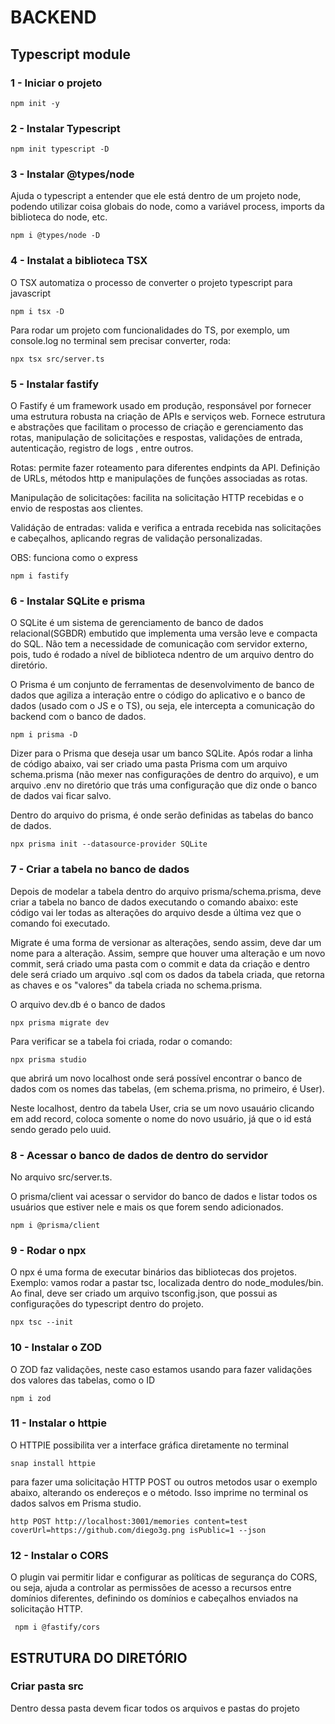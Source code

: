# BACKEND

## Typescript module

### 1 - Iniciar o projeto

```
npm init -y
```

### 2 - Instalar Typescript

```
npm init typescript -D
```

### 3 - Instalar @types/node

Ajuda o typescript a entender que ele está dentro de um projeto node, podendo utilizar coisa globais do node, como a variável process, imports da biblioteca do node, etc.

```
npm i @types/node -D
```

### 4 - Instalat a biblioteca TSX

O TSX automatiza o processo de converter o projeto typescript para javascript

```
npm i tsx -D
```

Para rodar um projeto com funcionalidades do TS, por exemplo, um console.log no terminal sem precisar converter, roda:

```
npx tsx src/server.ts
```

### 5 - Instalar fastify

O Fastify é um framework usado em produção, responsável por fornecer uma estrutura robusta na criação de APIs e serviços web. Fornece estrutura e abstrações que facilitam o processo de criação e gerenciamento das rotas, manipulação de solicitações e respostas, validações de entrada, autenticação, registro de logs , entre outros.

Rotas: permite fazer roteamento para diferentes endpints da API. Definição de URLs, métodos http e manipulações de funções associadas as rotas.

Manipulação de solicitações: facilita na solicitação HTTP recebidas e o envio de respostas aos clientes.

Validáção de entradas: valida e verifica a entrada recebida nas solicitações e cabeçalhos, aplicando regras de validação personalizadas.

OBS: funciona como o express

```
npm i fastify
```

### 6 - Instalar SQLite e prisma

O SQLite é um sistema de gerenciamento de banco de dados relacional(SGBDR) embutido que implementa uma versão leve e compacta do SQL. Não tem a necessidade de comunicação com servidor externo, pois, tudo é rodado a nível de biblioteca ndentro de um arquivo dentro do diretório.

O Prisma é um conjunto de ferramentas de desenvolvimento de banco de dados que agiliza a interação entre o código do aplicativo e o banco de dados (usado com o JS e o TS), ou seja, ele intercepta a comunicação do backend com o banco de dados.

```
npm i prisma -D
```

Dizer para o Prisma que deseja usar um banco SQLite. Após rodar a linha de código abaixo, vai ser criado uma pasta Prisma com um arquivo schema.prisma (não mexer nas configurações de dentro do arquivo), e um arquivo .env no diretório que trás uma configuração que diz onde o banco de dados vai ficar salvo.

Dentro do arquivo do prisma, é onde serão definidas as tabelas do banco de dados.

```
npx prisma init --datasource-provider SQLite
```

### 7 - Criar a tabela no banco de dados

Depois de modelar a tabela dentro do arquivo prisma/schema.prisma, deve criar a tabela no banco de dados executando o comando abaixo: este código vai ler todas as alterações do arquivo desde a última vez que o comando foi executado.

Migrate é uma forma de versionar as alterações, sendo assim, deve dar um nome para a alteração. Assim, sempre que houver uma alteração e um novo commit, será criado uma pasta com o commit e data da criação e dentro dele será criado um arquivo .sql com os dados da tabela criada, que retorna as chaves e os "valores" da tabela criada no schema.prisma.

O arquivo dev.db é o banco de dados

```
npx prisma migrate dev
```

Para verificar se a tabela foi criada, rodar o comando:

```
npx prisma studio
```

que abrirá um novo localhost onde será possível encontrar o banco de dados com os nomes das tabelas, (em schema.prisma, no primeiro, é User).

Neste localhost, dentro da tabela User, cria se um novo usauário clicando em add record, coloca somente o nome do novo usuário, já que o id está sendo gerado pelo uuid.

### 8 - Acessar o banco de dados de dentro do servidor

No arquivo src/server.ts.

O prisma/client vai acessar o servidor do banco de dados e listar todos os usuários que estiver nele e mais os que forem sendo adicionados.

```
npm i @prisma/client
```

### 9 - Rodar o npx

O npx é uma forma de executar binários das bibliotecas dos projetos.
Exemplo: vamos rodar a pastar tsc, localizada dentro do node_modules/bin. Ao final, deve ser criado um arquivo tsconfig.json, que possui as configurações do typescript dentro do projeto.

```
npx tsc --init
```

### 10 - Instalar o ZOD

O ZOD faz validações, neste caso estamos usando para fazer validações dos valores das tabelas, como o ID

```
npm i zod
```

### 11 - Instalar o httpie

O HTTPIE possibilita ver a interface gráfica diretamente no terminal

```
snap install httpie
```
para fazer uma solicitação HTTP POST ou outros metodos usar o exemplo abaixo, alterando os endereços e o método. Isso imprime no terminal os dados salvos em Prisma studio.
```
http POST http://localhost:3001/memories content=test coverUrl=https://github.com/diego3g.png isPublic=1 --json
```

### 12 - Instalar o CORS

O plugin vai permitir lidar e configurar as políticas de segurança do CORS, ou seja, ajuda a controlar as permissões de acesso a recursos entre domínios diferentes, definindo os domínios e cabeçalhos enviados na solicitação HTTP.

```
 npm i @fastify/cors
```
## ESTRUTURA DO DIRETÓRIO

### Criar pasta src

Dentro dessa pasta devem ficar todos os arquivos e pastas do projeto

